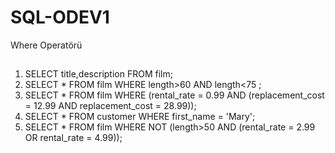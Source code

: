 # SQL-ODEV1
Where Operatörü
## 
1) SELECT title,description FROM film;
2) SELECT * FROM film
   WHERE length>60 AND length<75 ;
3) SELECT * FROM film
   WHERE (rental_rate = 0.99 AND (replacement_cost = 12.99 AND replacement_cost = 28.99));
4) SELECT * FROM customer
   WHERE first_name = 'Mary';
5) SELECT * FROM film
   WHERE NOT (length>50 AND (rental_rate = 2.99 OR rental_rate = 4.99));
